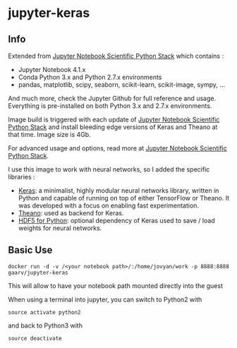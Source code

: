 # jupyter-keras

## Info
Extended from [Jupyter Notebook Scientific Python Stack](https://github.com/jupyter/docker-stacks/tree/master/scipy-notebook) which contains :

* Jupyter Notebook 4.1.x
* Conda Python 3.x and Python 2.7.x environments
* pandas, matplotlib, scipy, seaborn, scikit-learn, scikit-image, sympy, ...

And much more, check the Jupyter Github for full reference and usage. Everything is pre-installed on both Python 3.x and 2.7.x environments.

Image build is triggered with each update of [Jupyter Notebook Scientific Python Stack](https://github.com/jupyter/docker-stacks/tree/master/scipy-notebook) and install bleeding edge versions of Keras and Theano at that time. Image size is 4Gb.

For advanced usage and options, read more at [Jupyter Notebook Scientific Python Stack](https://github.com/jupyter/docker-stacks/tree/master/scipy-notebook).


I use this image to work with neural networks, so I added the specific libraries :

* [Keras](http://keras.io/):  a minimalist, highly modular neural networks library, written in Python and capable of running on top of either TensorFlow or Theano. It was developed with a focus on enabling fast experimentation.
* [Theano](http://deeplearning.net/software/theano/): used as backend for Keras.
* [HDF5 for Python](http://www.h5py.org/): optional dependency of Keras used to save / load weights for neural networks.


## Basic Use

```
docker run -d -v /<your notebook path>/:/home/jovyan/work -p 8888:8888 gaarv/jupyter-keras
```
This will allow to have your notebook path mounted directly into the guest

When using a terminal into jupyter, you can switch to Python2 with
```
source activate python2
```
and back to Python3 with
```
source deactivate
```

